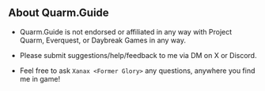 ## About Quarm.Guide

- Quarm.Guide is not endorsed or affiliated in any way with Project Quarm, Everquest, or Daybreak Games in any way. 

- Please submit suggestions/help/feedback to me via DM on X or Discord. 

- Feel free to ask `Xanax <Former Glory>` any questions, anywhere you find me in game!
